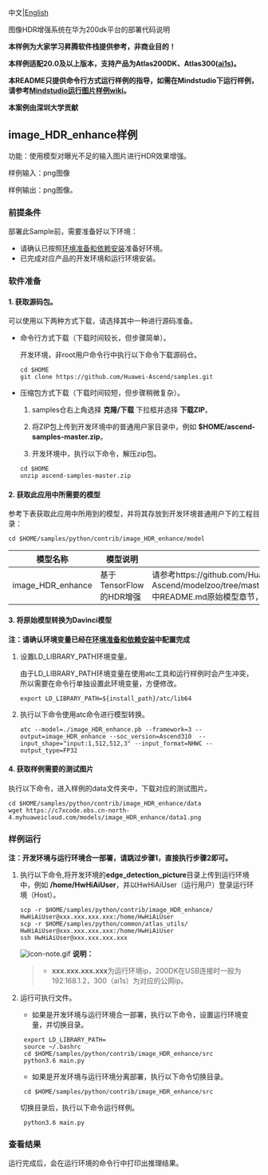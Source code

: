 中文|[English](README.md)

图像HDR增强系统在华为200dk平台的部署代码说明

**本样例为大家学习昇腾软件栈提供参考，非商业目的！**

**本样例适配20.0及以上版本，支持产品为Atlas200DK、Atlas300([ai1s](https://support.huaweicloud.com/productdesc-ecs/ecs_01_0047.html#ecs_01_0047__section78423209366))。**

**本README只提供命令行方式运行样例的指导，如需在Mindstudio下运行样例，请参考[Mindstudio运行图片样例wiki](https://github.com/Huawei-Ascend/samples/wikis/Mindstudio运行图片样例?sort_id=3164874)。**

**本案例由深圳大学贡献**

## image_HDR_enhance样例

功能：使用模型对曝光不足的输入图片进行HDR效果增强。

样例输入：png图像

样例输出：png图像。

### 前提条件

部署此Sample前，需要准备好以下环境：

- 请确认已按照[环境准备和依赖安装](https://github.com/Huawei-Ascend/samples/blob/master/python/environment)准备好环境。
- 已完成对应产品的开发环境和运行环境安装。

### 软件准备

#### 1. 获取源码包。

  可以使用以下两种方式下载，请选择其中一种进行源码准备。

   - 命令行方式下载（下载时间较长，但步骤简单）。

     开发环境，非root用户命令行中执行以下命令下载源码仓。
        ```
     cd $HOME
     git clone https://github.com/Huawei-Ascend/samples.git
        ```
   - 压缩包方式下载（下载时间较短，但步骤稍微复杂）。

     1. samples仓右上角选择 **克隆/下载** 下拉框并选择 **下载ZIP**。

     2. 将ZIP包上传到开发环境中的普通用户家目录中，例如 **$HOME/ascend-samples-master.zip**。

     3. 开发环境中，执行以下命令，解压zip包。
     
      ```
     cd $HOME
     unzip ascend-samples-master.zip
      ```
#### 2. 获取此应用中所需要的模型

   参考下表获取此应用中所用到的模型，并将其存放到开发环境普通用户下的工程目录：

	cd $HOME/samples/python/contrib/image_HDR_enhance/model

| **模型名称** | **模型说明**          | **模型下载路径**                                             |
| ------------ | --------------------- | ------------------------------------------------------------ |
| image_HDR_enhance | 基于TensorFlow的HDR增强 | 请参考https://github.com/Huawei-Ascend/modelzoo/tree/master/contrib/TensorFlow/Research/cv/image_HDR_enhance/ATC_VGG16_TensorFlow_AE 中README.md原始模型章节，下载**原始模型网络**及**模型权重文件**。 |

#### 3. 将原始模型转换为Davinci模型

   **注：请确认环境变量已经在[环境准备和依赖安装](https://github.com/Huawei-Ascend/samples/blob/master/python/environment)中配置完成**

   1. 设置LD_LIBRARY_PATH环境变量。

      由于LD_LIBRARY_PATH环境变量在使用atc工具和运行样例时会产生冲突，所以需要在命令行单独设置此环境变量，方便修改。

         ```	
      export LD_LIBRARY_PATH=${install_path}/atc/lib64
         ```
	
   2. 执行以下命令使用atc命令进行模型转换。
         ```
      atc --model=./image_HDR_enhance.pb --framework=3 --output=image_HDR_enhance --soc_version=Ascend310  --input_shape="input:1,512,512,3" --input_format=NHWC --output_type=FP32
      ```

#### 4. 获取样例需要的测试图片

执行以下命令，进入样例的data文件夹中，下载对应的测试图片。

    cd $HOME/samples/python/contrib/image_HDR_enhance/data
    wget https://c7xcode.obs.cn-north-4.myhuaweicloud.com/models/image_HDR_enhance/data1.png


### 样例运行

**注：开发环境与运行环境合一部署，请跳过步骤1，直接执行步骤2即可。**

1. 执行以下命令,将开发环境的**edge_detection_picture**目录上传到运行环境中，例如 **/home/HwHiAiUser**，并以HwHiAiUser（运行用户）登录运行环境（Host）。
      ```
   scp -r $HOME/samples/python/contrib/image_HDR_enhance/  HwHiAiUser@xxx.xxx.xxx.xxx:/home/HwHiAiUser
   scp -r $HOME/samples/python/common/atlas_utils/   HwHiAiUser@xxx.xxx.xxx.xxx:/home/HwHiAiUser
   ssh HwHiAiUser@xxx.xxx.xxx.xxx
   ```

   ![icon-note.gif](https://images.gitee.com/uploads/images/2020/1106/160652_6146f6a4_5395865.gif) **说明：**

   > - **xxx.xxx.xxx.xxx**为运行环境ip，200DK在USB连接时一般为192.168.1.2，300（ai1s）为对应的公网ip。


2. 运行可执行文件。

   - 如果是开发环境与运行环境合一部署，执行以下命令，设置运行环境变量，并切换目录。
	```
     export LD_LIBRARY_PATH=
     source ~/.bashrc
     cd $HOME/samples/python/contrib/image_HDR_enhance/src
     python3.6 main.py
	```
   - 如果是开发环境与运行环境分离部署，执行以下命令切换目录。
	```
     cd $HOME/samples/python/contrib/image_HDR_enhance/src
	```
     切换目录后，执行以下命令运行样例。
   
	```
     python3.6 main.py
	```


### 查看结果

运行完成后，会在运行环境的命令行中打印出推理结果。


